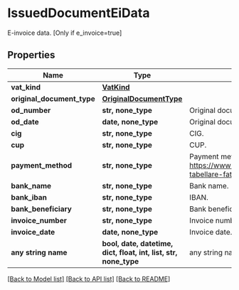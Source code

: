 # IssuedDocumentEiData

E-invoice data. [Only if e_invoice=true]

## Properties
Name | Type | Description | Notes
------------ | ------------- | ------------- | -------------
**vat_kind** | [**VatKind**](VatKind.md) |  | [optional] 
**original_document_type** | [**OriginalDocumentType**](OriginalDocumentType.md) |  | [optional] 
**od_number** | **str, none_type** | Original document number. | [optional] 
**od_date** | **date, none_type** | Original document date. | [optional] 
**cig** | **str, none_type** | CIG. | [optional] 
**cup** | **str, none_type** | CUP. | [optional] 
**payment_method** | **str, none_type** | Payment method (see https://www.fatturapa.gov.it/export/documenti/fatturapa/v1.2.1/Rappresentazione-tabellare-fattura-ordinaria.pdf for the accepted values of ModalitaPagamento). | [optional] 
**bank_name** | **str, none_type** | Bank name. | [optional] 
**bank_iban** | **str, none_type** | IBAN. | [optional] 
**bank_beneficiary** | **str, none_type** | Bank beneficiary. | [optional] 
**invoice_number** | **str, none_type** | Invoice number. | [optional] 
**invoice_date** | **date, none_type** | Invoice date. | [optional] 
**any string name** | **bool, date, datetime, dict, float, int, list, str, none_type** | any string name can be used but the value must be the correct type | [optional]

[[Back to Model list]](../README.md#documentation-for-models) [[Back to API list]](../README.md#documentation-for-api-endpoints) [[Back to README]](../README.md)



